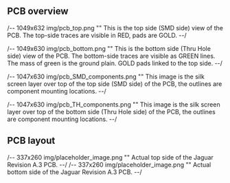 ## PCB overview

/-- 1049x632 img/pcb_top.png "" This is the top side (SMD side) view of the PCB. The top-side traces are visible in RED, pads are GOLD.
--/

/-- 1049x630 img/pcb_bottom.png "" This is the bottom side (Thru Hole side) view of the PCB. The bottom-side traces are visible as GREEN lines. The mass of green is the ground plain. GOLD pads linked to the top side.
--/

/-- 1047x630 img/pcb_SMD_components.png "" This image is the silk screen layer over top of the top side (SMD side) of the PCB, the outlines are component mounting locations.
--/

/-- 1047x630 img/pcb_TH_components.png "" This image is the silk screen layer over top of the bottom side (Thru Hole side) of the PCB, the outlines are component mounting locations.
--/

## PCB layout

/-- 337x260 img/placeholder_image.png "" Actual top side of the Jaguar Revision A.3 PCB.
--/
/-- 337x260 img/placeholder_image.png "" Actual bottom side of the Jaguar Revision A.3 PCB.
--/

